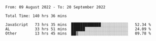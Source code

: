 
<!--START_SECTION:waka-->

```text
From: 09 August 2022 - To: 20 September 2022

Total Time: 140 hrs 36 mins

JavaScript   73 hrs 35 mins  █████████████░░░░░░░░░░░░   52.34 %
AL           33 hrs 51 mins  ██████░░░░░░░░░░░░░░░░░░░   24.09 %
Other        13 hrs 45 mins  ██▒░░░░░░░░░░░░░░░░░░░░░░   09.78 %
```

<!--END_SECTION:waka-->











